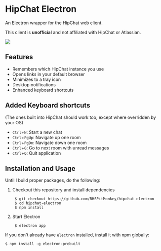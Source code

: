 # HipChat Electron

An Electron wrapper for the HipChat web client.

This client is **unofficial** and not affiliated with HipChat or Atlassian.

![](http://i.imgur.com/8QogqnT.png)

## Features

- Remembers which HipChat instance you use
- Opens links in your default browser
- Minimizes to a tray icon
- Desktop notifications
- Enhanced keyboard shortcuts

## Added Keyboard shortcuts

(The ones built into HipChat should work too, except where overridden by your OS)

* `Ctrl`+`N`: Start a new chat
* `Ctrl`+`PgUp`: Navigate up one room
* `Ctrl`+`PgDn`: Navigate down one room
* `Ctrl`+`G`: Go to next room with unread messages
* `Ctrl`+`Q`: Quit application

## Installation and Usage

Until I build proper packages, do the following:

1. Checkout this repository and install dependencies

        $ git checkout https://github.com/BHSPitMonkey/hipchat-electron
        $ cd hipchat-electron
        $ npm install

2. Start Electron

        $ electron app

If you don't already have `electron` installed, install it with npm globally:

    $ npm install -g electron-prebuilt
